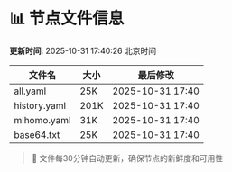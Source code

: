 # 📊 节点文件信息

**更新时间**: 2025-10-31 17:40:26 北京时间

| 文件名 | 大小 | 最后修改 |
|--------|------|----------|
| all.yaml | 25K | 2025-10-31 17:40 |
| history.yaml | 201K | 2025-10-31 17:40 |
| mihomo.yaml | 31K | 2025-10-31 17:40 |
| base64.txt | 25K | 2025-10-31 17:40 |

> 🔄 文件每30分钟自动更新，确保节点的新鲜度和可用性
